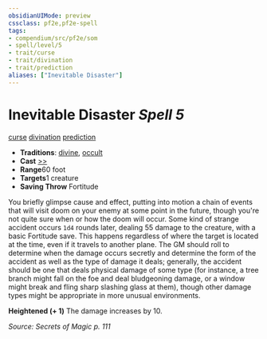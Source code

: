```yaml
---
obsidianUIMode: preview
cssclass: pf2e,pf2e-spell
tags:
- compendium/src/pf2e/som
- spell/level/5
- trait/curse
- trait/divination
- trait/prediction
aliases: ["Inevitable Disaster"]
---
```

# Inevitable Disaster *Spell 5*   
[curse](../../Rules/traits/curse.md)  [divination](../../Rules/traits/divination.md)  [prediction](../../Rules/traits/prediction.md)  

- **Traditions**: [divine](../../Rules/traits/divine.md), [occult](../../Rules/traits/occult.md)
- **Cast** [>>](../../Rules/core-rulebook/chapter-9-playing-the-game.md#Actions "Two-Action") 
- **Range**60 foot
- **Targets**1 creature
- **Saving Throw** Fortitude

You briefly glimpse cause and effect, putting into motion a chain of events that will visit doom on your enemy at some point in the future, though you're not quite sure when or how the doom will occur. Some kind of strange accident occurs `1d4` rounds later, dealing 55 damage to the creature, with a basic Fortitude save. This happens regardless of where the target is located at the time, even if it travels to another plane. The GM should roll to determine when the damage occurs secretly and determine the form of the accident as well as the type of damage it deals; generally, the accident should be one that deals physical damage of some type (for instance, a tree branch might fall on the foe and deal bludgeoning damage, or a window might break and fling sharp slashing glass at them), though other damage types might be appropriate in more unusual environments.

**Heightened (+ 1)** The damage increases by 10.

*Source: Secrets of Magic p. 111*